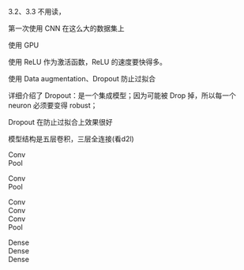 3.2、3.3 不用读，

第一次使用 CNN 在这么大的数据集上  

使用 GPU  

使用 ReLU 作为激活函数，ReLU 的速度要快得多。  

使用 Data augmentation、Dropout 防止过拟合  

详细介绍了 Dropout：是一个集成模型；因为可能被 Drop 掉，所以每一个 neuron 必须要变得 robust；  

Dropout 在防止过拟合上效果很好  


模型结构是五层卷积，三层全连接(看d2l)  

Conv  
Pool  

Conv  
Pool  

Conv  
Conv  
Conv  
Pool  

Dense  
Dense  
Dense  

